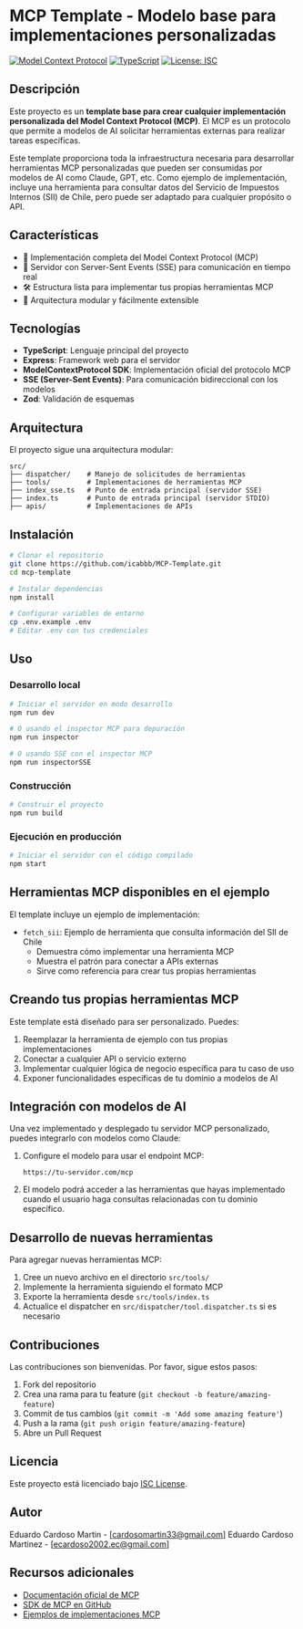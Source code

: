 # MCP Template - Modelo base para implementaciones personalizadas

[![Model Context Protocol](https://img.shields.io/badge/MCP-1.0.0-blue.svg)](https://modelcontextprotocol.ai/)
[![TypeScript](https://img.shields.io/badge/TypeScript-5.x-blue.svg)](https://www.typescriptlang.org/)
[![License: ISC](https://img.shields.io/badge/License-ISC-green.svg)](https://opensource.org/licenses/ISC)

## Descripción

Este proyecto es un **template base para crear cualquier implementación personalizada del Model Context Protocol (MCP)**. El MCP es un protocolo que permite a modelos de AI solicitar herramientas externas para realizar tareas específicas.

Este template proporciona toda la infraestructura necesaria para desarrollar herramientas MCP personalizadas que pueden ser consumidas por modelos de AI como Claude, GPT, etc. Como ejemplo de implementación, incluye una herramienta para consultar datos del Servicio de Impuestos Internos (SII) de Chile, pero puede ser adaptado para cualquier propósito o API.

## Características

- 🔄 Implementación completa del Model Context Protocol (MCP)
- 🔌 Servidor con Server-Sent Events (SSE) para comunicación en tiempo real
- 🛠️ Estructura lista para implementar tus propias herramientas MCP
- 🔧 Arquitectura modular y fácilmente extensible

## Tecnologías

- **TypeScript**: Lenguaje principal del proyecto
- **Express**: Framework web para el servidor
- **ModelContextProtocol SDK**: Implementación oficial del protocolo MCP
- **SSE (Server-Sent Events)**: Para comunicación bidireccional con los modelos
- **Zod**: Validación de esquemas


## Arquitectura

El proyecto sigue una arquitectura modular:

```
src/
├── dispatcher/    # Manejo de solicitudes de herramientas
├── tools/         # Implementaciones de herramientas MCP
├── index_sse.ts   # Punto de entrada principal (servidor SSE)
├── index.ts       # Punto de entrada principal (servidor STDIO)
├── apis/          # Implementaciones de APIs

```

## Instalación

```bash
# Clonar el repositorio
git clone https://github.com/icabbb/MCP-Template.git
cd mcp-template

# Instalar dependencias
npm install

# Configurar variables de entorno
cp .env.example .env
# Editar .env con tus credenciales
```

## Uso

### Desarrollo local

```bash
# Iniciar el servidor en modo desarrollo
npm run dev

# O usando el inspector MCP para depuración
npm run inspector

# O usando SSE con el inspector MCP
npm run inspectorSSE
```

### Construcción

```bash
# Construir el proyecto
npm run build
```

### Ejecución en producción

```bash
# Iniciar el servidor con el código compilado
npm start
```

## Herramientas MCP disponibles en el ejemplo

El template incluye un ejemplo de implementación:

- `fetch_sii`: Ejemplo de herramienta que consulta información del SII de Chile
  - Demuestra cómo implementar una herramienta MCP
  - Muestra el patrón para conectar a APIs externas
  - Sirve como referencia para crear tus propias herramientas

## Creando tus propias herramientas MCP

Este template está diseñado para ser personalizado. Puedes:

1. Reemplazar la herramienta de ejemplo con tus propias implementaciones
2. Conectar a cualquier API o servicio externo
3. Implementar cualquier lógica de negocio específica para tu caso de uso
4. Exponer funcionalidades específicas de tu dominio a modelos de AI

## Integración con modelos de AI

Una vez implementado y desplegado tu servidor MCP personalizado, puedes integrarlo con modelos como Claude:

1. Configure el modelo para usar el endpoint MCP:
   ```
   https://tu-servidor.com/mcp
   ```

2. El modelo podrá acceder a las herramientas que hayas implementado cuando el usuario haga consultas relacionadas con tu dominio específico.

## Desarrollo de nuevas herramientas

Para agregar nuevas herramientas MCP:

1. Cree un nuevo archivo en el directorio `src/tools/`
2. Implemente la herramienta siguiendo el formato MCP
3. Exporte la herramienta desde `src/tools/index.ts`
4. Actualice el dispatcher en `src/dispatcher/tool.dispatcher.ts` si es necesario

## Contribuciones

Las contribuciones son bienvenidas. Por favor, sigue estos pasos:

1. Fork del repositorio
2. Crea una rama para tu feature (`git checkout -b feature/amazing-feature`)
3. Commit de tus cambios (`git commit -m 'Add some amazing feature'`)
4. Push a la rama (`git push origin feature/amazing-feature`)
5. Abre un Pull Request

## Licencia

Este proyecto está licenciado bajo [ISC License](https://opensource.org/licenses/ISC).

## Autor

Eduardo Cardoso Martin - [cardosomartin33@gmail.com]
Eduardo Cardoso Martinez - [ecardoso2002.ec@gmail.com]

## Recursos adicionales

- [Documentación oficial de MCP](https://modelcontextprotocol.io/)
- [SDK de MCP en GitHub](https://github.com/modelcontextprotocol)
- [Ejemplos de implementaciones MCP](https://modelcontextprotocol.io/examples)
